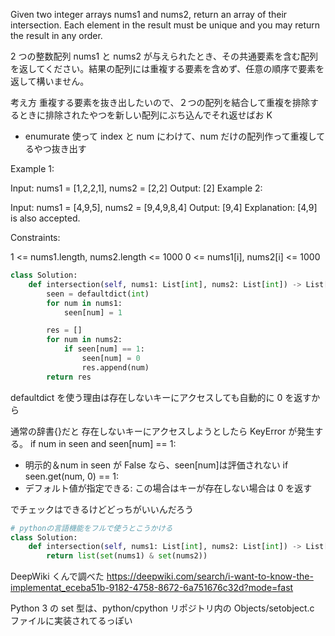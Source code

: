 Given two integer arrays nums1 and nums2, return an array of their intersection. Each element in the result must be unique and you may return the result in any order.

2 つの整数配列 nums1 と nums2 が与えられたとき、その共通要素を含む配列を返してください。結果の配列には重複する要素を含めず、任意の順序で要素を返して構いません。

考え方
重複する要素を抜き出したいので、２つの配列を結合して重複を排除するときに排除されたやつを新しい配列にぶち込んでそれ返せばお K

- enumurate 使って index と num にわけて、num だけの配列作って重複してるやつ抜き出す

Example 1:

Input: nums1 = [1,2,2,1], nums2 = [2,2]
Output: [2]
Example 2:

Input: nums1 = [4,9,5], nums2 = [9,4,9,8,4]
Output: [9,4]
Explanation: [4,9] is also accepted.

Constraints:

1 <= nums1.length, nums2.length <= 1000
0 <= nums1[i], nums2[i] <= 1000

```python
class Solution:
    def intersection(self, nums1: List[int], nums2: List[int]) -> List[int]:
        seen = defaultdict(int)
        for num in nums1:
            seen[num] = 1

        res = []
        for num in nums2:
            if seen[num] == 1:
                seen[num] = 0
                res.append(num)
        return res
```

defaultdict を使う理由は存在しないキーにアクセスしても自動的に 0 を返すから

通常の辞書{}だと
存在しないキーにアクセスしようとしたら KeyError が発生する。
if num in seen and seen[num] == 1:

- 明示的＆num in seen が False なら、seen[num]は評価されない
  if seen.get(num, 0) == 1:
- デフォルト値が指定できる: この場合はキーが存在しない場合は 0 を返す

でチェックはできるけどどっちがいいんだろう

```python
# pythonの言語機能をフルで使うとこうかける
class Solution:
    def intersection(self, nums1: List[int], nums2: List[int]) -> List[int]:
        return list(set(nums1) & set(nums2))
```

DeepWiki くんで調べた
https://deepwiki.com/search/i-want-to-know-the-implementat_eceba51b-9182-4758-8672-6a751676c32d?mode=fast

Python 3 の set 型は、python/cpython リポジトリ内の Objects/setobject.c ファイルに実装されてるっぽい
